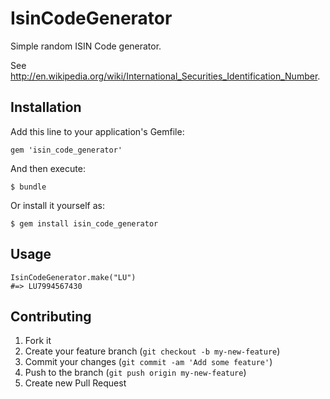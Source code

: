 # IsinCodeGenerator

Simple random ISIN Code generator.

See http://en.wikipedia.org/wiki/International_Securities_Identification_Number.

## Installation

Add this line to your application's Gemfile:

    gem 'isin_code_generator'

And then execute:

    $ bundle

Or install it yourself as:

    $ gem install isin_code_generator

## Usage

    IsinCodeGenerator.make("LU")
    #=> LU7994567430

## Contributing

1. Fork it
2. Create your feature branch (`git checkout -b my-new-feature`)
3. Commit your changes (`git commit -am 'Add some feature'`)
4. Push to the branch (`git push origin my-new-feature`)
5. Create new Pull Request
